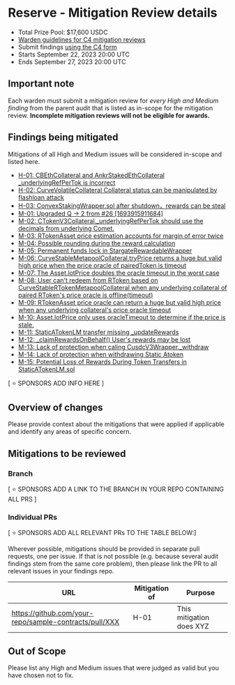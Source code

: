 # Reserve - Mitigation Review details
- Total Prize Pool: $17,600 USDC 
- [Warden guidelines for C4 mitigation reviews](https://code4rena.notion.site/Guidelines-for-C4-mitigation-reviews-ed10fc5cfbf640bd8dcec66f38b343c4)
- Submit findings [using the C4 form](https://code4rena.com/contests/2023-09-reserve-mitigation-review/submit)
- Starts September 22, 2023 20:00 UTC 
- Ends September 27, 2023 20:00 UTC 

## Important note 

Each warden must submit a mitigation review for *every High and Medium finding* from the parent audit that is listed as in-scope for the mitigation review. **Incomplete mitigation reviews will not be eligible for awards.**

## Findings being mitigated

Mitigations of all High and Medium issues will be considered in-scope and listed here.

- [H-01: CBEthCollateral and AnkrStakedEthCollateral _underlyingRefPerTok is incorrect](https://github.com/code-423n4/2023-07-reserve-findings/issues/23)
- [H-02: CurveVolatileCollateral Collateral status can be manipulated by flashloan attack](https://github.com/code-423n4/2023-07-reserve-findings/issues/22)
- [H-03: ConvexStakingWrapper.sol after shutdown，rewards can be steal](https://github.com/code-423n4/2023-07-reserve-findings/issues/11)
- [M-01: Upgraded Q -> 2 from #26 [1693915911684]](https://github.com/code-423n4/2023-07-reserve-findings/issues/45)
- [M-02: CTokenV3Collateral._underlyingRefPerTok should use the decimals from underlying Comet.](https://github.com/code-423n4/2023-07-reserve-findings/issues/39)
- [M-03: RTokenAsset price estimation accounts for margin of error twice](https://github.com/code-423n4/2023-07-reserve-findings/issues/31)
- [M-04: Possible rounding during the reward calculation](https://github.com/code-423n4/2023-07-reserve-findings/issues/30)
- [M-05: Permanent funds lock in StargateRewardableWrapper](https://github.com/code-423n4/2023-07-reserve-findings/issues/27)
- [M-06: CurveStableMetapoolCollateral.tryPrice returns a huge but valid high price when the price oracle of pairedToken is timeout](https://github.com/code-423n4/2023-07-reserve-findings/issues/25)
- [M-07: The Asset.lotPrice doubles the oracle timeout in the worst case](https://github.com/code-423n4/2023-07-reserve-findings/issues/24)
- [M-08: User can't redeem from RToken based on CurveStableRTokenMetapoolCollateral when any underlying collateral of paired RToken's price oracle is offline(timeout)](https://github.com/code-423n4/2023-07-reserve-findings/issues/21)
- [M-09: RTokenAsset price oracle can return a huge but valid high price when any underlying collateral's price oracle timeout](https://github.com/code-423n4/2023-07-reserve-findings/issues/20)
- [M-10: Asset.lotPrice only uses oracleTimeout to determine if the price is stale.](https://github.com/code-423n4/2023-07-reserve-findings/issues/17)
- [M-11: StaticATokenLM transfer missing _updateRewards](https://github.com/code-423n4/2023-07-reserve-findings/issues/12)
- [M-12: _claimRewardsOnBehalf() User's rewards may be lost](https://github.com/code-423n4/2023-07-reserve-findings/issues/10)
- [M-13: Lack of protection when caling CusdcV3Wrapper._withdraw](https://github.com/code-423n4/2023-07-reserve-findings/issues/8)
- [M-14: Lack of protection when withdrawing Static Atoken](https://github.com/code-423n4/2023-07-reserve-findings/issues/7)
- [M-15: Potential Loss of Rewards During Token Transfers in StaticATokenLM.sol](https://github.com/code-423n4/2023-07-reserve-findings/issues/4)

[ ⭐️ SPONSORS ADD INFO HERE ]

## Overview of changes

Please provide context about the mitigations that were applied if applicable and identify any areas of specific concern.

## Mitigations to be reviewed

### Branch
[ ⭐️ SPONSORS ADD A LINK TO THE BRANCH IN YOUR REPO CONTAINING ALL PRS ]

### Individual PRs
[ ⭐️ SPONSORS ADD ALL RELEVANT PRs TO THE TABLE BELOW:]

Wherever possible, mitigations should be provided in separate pull requests, one per issue. If that is not possible (e.g. because several audit findings stem from the same core problem), then please link the PR to all relevant issues in your findings repo. 

| URL | Mitigation of | Purpose | 
| ----------- | ------------- | ----------- |
| https://github.com/your-repo/sample-contracts/pull/XXX | H-01 | This mitigation does XYZ | 

## Out of Scope

Please list any High and Medium issues that were judged as valid but you have chosen not to fix.
